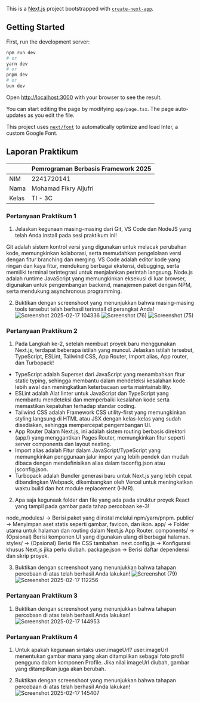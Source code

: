 This is a [Next.js](https://nextjs.org/) project bootstrapped with [`create-next-app`](https://github.com/vercel/next.js/tree/canary/packages/create-next-app).

## Getting Started

First, run the development server:

```bash
npm run dev
# or
yarn dev
# or
pnpm dev
# or
bun dev
```

Open [http://localhost:3000](http://localhost:3000) with your browser to see the result.

You can start editing the page by modifying `app/page.tsx`. The page auto-updates as you edit the file.

This project uses [`next/font`](https://nextjs.org/docs/basic-features/font-optimization) to automatically optimize and load Inter, a custom Google Font.

## Laporan Praktikum

|  | Pemrograman Berbasis Framework 2025 |
|--|--|
| NIM |  2241720141|
| Nama |  Mohamad Fikry Aljufri |
| Kelas | TI - 3C |


### Pertanyaan Praktikum 1
1. Jelaskan kegunaan masing-masing dari Git, VS Code dan NodeJS yang telah Anda install pada sesi praktikum ini!

Git adalah sistem kontrol versi yang digunakan untuk melacak perubahan kode, memungkinkan kolaborasi, serta memudahkan pengelolaan versi dengan fitur branching dan merging. 
VS Code adalah editor kode yang ringan dan kaya fitur, mendukung berbagai ekstensi, debugging, serta memiliki terminal terintegrasi untuk menjalankan perintah langsung. 
Node.js adalah runtime JavaScript yang memungkinkan eksekusi di luar browser, digunakan untuk pengembangan backend, manajemen paket dengan NPM, serta mendukung asynchronous programming.

2. Buktikan dengan screenshoot yang menunjukkan bahwa masing-masing tools tersebut telah berhasil terinstall di perangkat Anda!
![Screenshot 2025-02-17 104336](https://github.com/user-attachments/assets/2bc2f188-c90c-440d-8895-d7fd7d656d93)
![Screenshot (76)](https://github.com/user-attachments/assets/54c6d3f0-b006-408b-b9ee-d777449190fb)
![Screenshot (75)](https://github.com/user-attachments/assets/05d9d4a3-4bc3-49e2-b436-94f706026c50)

### Pertanyaan Praktikum 2
1. Pada Langkah ke-2, setelah membuat proyek baru menggunakan Next.js, terdapat beberapa istilah yang muncul. Jelaskan istilah tersebut, TypeScript, ESLint, Tailwind CSS, App Router, Import alias, App router, dan Turbopack!

- TypeScript adalah Superset dari JavaScript yang menambahkan fitur static typing, sehingga membantu dalam mendeteksi kesalahan kode lebih awal dan meningkatkan keterbacaan serta maintainability.
- ESLint adalah Alat linter untuk JavaScript dan TypeScript yang membantu mendeteksi dan memperbaiki kesalahan kode serta memastikan kepatuhan terhadap standar coding.
- Tailwind CSS adalah Framework CSS utility-first yang memungkinkan styling langsung di HTML atau JSX dengan kelas-kelas yang sudah disediakan, sehingga mempercepat pengembangan UI.
- App Router Dalam Next.js, ini adalah sistem routing berbasis direktori (app/) yang menggantikan Pages Router, memungkinkan fitur seperti server components dan layout nesting.
- Import alias adalah Fitur dalam JavaScript/TypeScript yang memungkinkan penggunaan jalur impor yang lebih pendek dan mudah dibaca dengan mendefinisikan alias dalam tsconfig.json atau jsconfig.json.
- Turbopack adalah Bundler generasi baru untuk Next.js yang lebih cepat dibandingkan Webpack, dikembangkan oleh Vercel untuk meningkatkan waktu build dan hot module replacement (HMR).

2. Apa saja kegunaak folder dan file yang ada pada struktur proyek React yang tampil pada gambar pada tahap percobaan ke-3!

node_modules/ → Berisi paket yang diinstal melalui npm/yarn/pnpm.
public/ → Menyimpan aset statis seperti gambar, favicon, dan ikon.
app/ → Folder utama untuk halaman dan routing dalam Next.js App Router.
components/ → (Opsional) Berisi komponen UI yang digunakan ulang di berbagai halaman.
styles/ → (Opsional) Berisi file CSS tambahan.
next.config.js → Konfigurasi khusus Next.js jika perlu diubah.
package.json → Berisi daftar dependensi dan skrip proyek.

3. Buktikan dengan screenshoot yang menunjukkan bahwa tahapan percobaan di atas telah berhasil Anda lakukan!
![Screenshot (79)](https://github.com/user-attachments/assets/ea383f63-3b67-41b5-8c33-29f6006639f9)
![Screenshot 2025-02-17 112256](https://github.com/user-attachments/assets/d39ca48c-0d7a-465e-8b9c-7f26481fd3f9)

### Pertanyaan Praktikum 3
1. Buktikan dengan screenshoot yang menunjukkan bahwa tahapan percobaan di atas telah berhasil Anda lakukan!
![Screenshot 2025-02-17 144953](https://github.com/user-attachments/assets/2a05a676-08bf-4315-8c67-981a3216aec7)

### Pertanyaan Praktikum 4
1. Untuk apakah kegunaan sintaks user.imageUrl?
user.imageUrl menentukan gambar mana yang akan ditampilkan sebagai foto profil pengguna dalam komponen Profile. Jika nilai imageUrl diubah, gambar yang ditampilkan juga akan berubah.

3. Buktikan dengan screenshoot yang menunjukkan bahwa tahapan percobaan di atas telah berhasil Anda lakukan!
![Screenshot 2025-02-17 145407](https://github.com/user-attachments/assets/3f2210c4-8a49-49c2-92e7-6ed671ee2d39)

